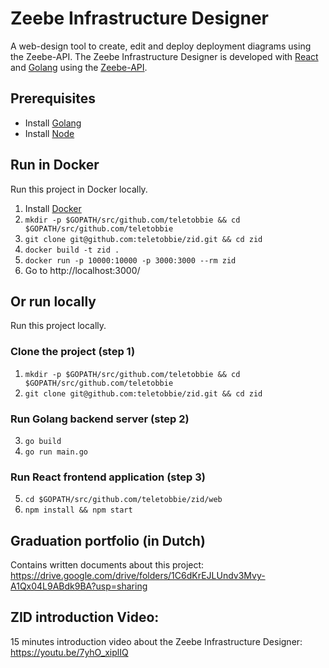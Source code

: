 # Zeebe Infrastructure Designer
A web-design tool to create, edit and deploy deployment diagrams using the Zeebe-API. The Zeebe Infrastructure Designer is developed with [React](https://reactjs.org/) and [Golang](https://golang.org/) using the [Zeebe-API](https://specials-gitea.kpn.org/zeebe/zeebeapi).

## Prerequisites
- Install [Golang](https://golang.org/dl/)
- Install [Node](https://nodejs.org/en/download/)

## Run in Docker
Run this project in Docker locally. 
1. Install [Docker](https://www.docker.com/)
2. `mkdir -p $GOPATH/src/github.com/teletobbie && cd $GOPATH/src/github.com/teletobbie`
3. `git clone git@github.com:teletobbie/zid.git && cd zid`
4. `docker build -t zid .`
5. `docker run -p 10000:10000 -p 3000:3000 --rm zid`
6. Go to http://localhost:3000/

## Or run locally
Run this project locally.

### Clone the project (step 1)
1. `mkdir -p $GOPATH/src/github.com/teletobbie && cd $GOPATH/src/github.com/teletobbie`
2. `git clone git@github.com:teletobbie/zid.git && cd zid`

### Run Golang backend server (step 2)
3. `go build`
4. `go run main.go`

### Run React frontend application (step 3)
5. `cd $GOPATH/src/github.com/teletobbie/zid/web`
6. `npm install && npm start`

## Graduation portfolio (in Dutch)
Contains written documents about this project: https://drive.google.com/drive/folders/1C6dKrEJLUndv3Mvy-A1Qx04L9ABdk9BA?usp=sharing

## ZID introduction Video:
15 minutes introduction video about the Zeebe Infrastructure Designer: https://youtu.be/7yhO_xiplIQ
